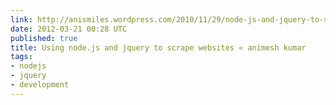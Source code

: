 ```yaml
---
link: http://anismiles.wordpress.com/2010/11/29/node-js-and-jquery-to-scrape-websites/
date: 2012-03-21 00:28 UTC
published: true
title: Using node.js and jquery to scrape websites « animesh kumar
tags:
- nodejs
- jquery
- development
---
```



